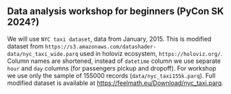 ## Data analysis workshop for beginners (PyCon SK 2024?)

We will use `NYC taxi dataset`, data from January, 2015. This is modified
dataset from `https://s3.amazonaws.com/datashader-data/nyc_taxi_wide.parq`
used in holoviz ecosystem, `https://holoviz.org/`. Column names are
shortened, instead of `datetime` column we use separate `hour` and `day` columns
(for passengers pickup and dropoff). For workshop we use only the sample of
155000 records (`data/nyc_taxi155k.parq`). Full modified dataset is
available at https://feelmath.eu/Download/nyc_taxi.parq.
    


